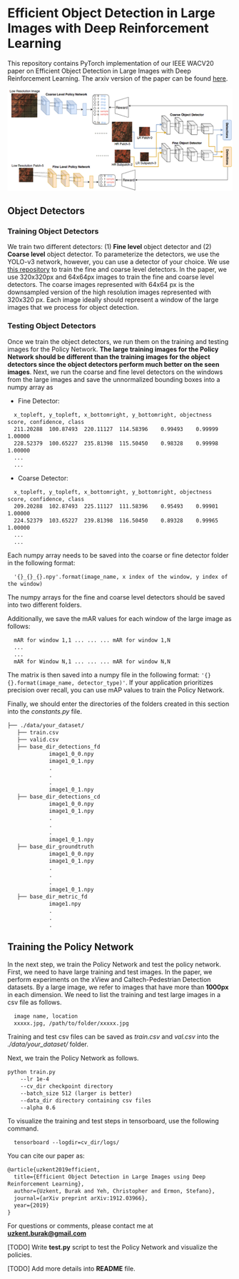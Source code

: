 # Efficient Object Detection in Large Images with Deep Reinforcement Learning

This repository contains PyTorch implementation of our IEEE WACV20 paper on Efficient Object Detection in Large
Images with Deep Reinforcement Learning. The arxiv version of the paper can be found [here](https://arxiv.org/abs/1912.03966).

<img src="./figures/framework.png" alt="WAMI_Positives" style="width: 200p;"/>

## Object Detectors
### Training Object Detectors
We train two different detectors: (1) **Fine level** object detector and (2) **Coarse level** object detector. To parameterize
the detectors, we use the YOLO-v3 network, however, you can use a detector of your choice. We use [this repository](https://github.com/eriklindernoren/PyTorch-YOLOv3) to train the
fine and coarse level detectors. In the paper, we use 320x320px and 64x64px images to train the fine and coarse level detectors. The coarse images represented with 64x64 px is the downsampled version of the high resolution images represented with 320x320 px. Each image ideally should represent a window of the large images that we process for object detection.

### Testing Object Detectors
Once we train the object detectors, we run them on the training and testing images for the Policy Network. **The large training images for the Policy Network should be different than the training images for the object detectors since the object detectors perform much better on the seen images**. Next, we run the coarse and fine level detectors on the windows from the large images and save the unnormalized bounding boxes into a numpy array as

  - Fine Detector:
  ```
    x_topleft, y_topleft, x_bottomright, y_bottomright, objectness score, confidence, class
    211.20288  100.87493  220.11127  114.58396    0.99493    0.99999    1.00000
    228.52379  100.65227  235.81398  115.50450    0.98328    0.99998    1.00000
    ...
    ...
  ```
  - Coarse Detector:
  ```
    x_topleft, y_topleft, x_bottomright, y_bottomright, objectness score, confidence, class
    209.20288  102.87493  225.11127  111.58396    0.95493    0.99901    1.00000
    224.52379  103.65227  239.81398  116.50450    0.89328    0.99965    1.00000
    ...
    ...
  ```
Each numpy array needs to be saved into the coarse or fine detector folder in the following format:
```
  '{}_{}_{}.npy'.format(image_name, x index of the window, y index of the window)
```
The numpy arrays for the fine and coarse level detectors should be saved into two different folders.

Additionally, we save the mAR values for each window of the large image as follows:
```
  mAR for window 1,1 ... ... ... mAR for window 1,N
  ...
  ...
  mAR for Window N,1 ... ... ... mAR for window N,N
```
The matrix is then saved into a numpy file in the following format: ``'{}{}.format(image_name, detector_type)'``. If your application prioritizes precision over recall, you can use mAP values to train the Policy Network.

Finally, we should enter the directories of the folders created in this section into the *constants.py* file.

```
├── ./data/your_dataset/
   ├── train.csv
   ├── valid.csv
   ├── base_dir_detections_fd
             image1_0_0.npy
             image1_0_1.npy
             .
             .
             .
             image1_0_1.npy
   ├── base_dir_detections_cd
             image1_0_0.npy
             image1_0_1.npy
             .
             .
             .
             image1_0_1.npy
   ├── base_dir_groundtruth
             image1_0_0.npy
             image1_0_1.npy
             .
             .
             .
             image1_0_1.npy
   ├── base_dir_metric_fd
             image1.npy
             .
             .
             .
```

## Training the Policy Network
In the next step, we train the Policy Network and test the policy network. First, we need to have large training and test images. In the paper, we perform experiments on the xView and Caltech-Pedestrian Detection datasets. By a large image, we refer to images that have more than **1000px** in each dimension. We need to list the training and test large images in a csv file as follows.
```
  image name, location
  xxxxx.jpg, /path/to/folder/xxxxx.jpg
```
Training and test csv files can be saved as *train.csv* and *val.csv* into the *./data/your_dataset/* folder.

Next, we train the Policy Network as follows.
```
python train.py
    --lr 1e-4
    --cv_dir checkpoint directory
    --batch_size 512 (larger is better)
    --data_dir directory containing csv files
    --alpha 0.6
```

To visualize the training and test steps in tensorboard, use the following command.
```
  tensorboard --logdir=cv_dir/logs/
```

You can cite our paper as:
```
@article{uzkent2019efficient,
  title={Efficient Object Detection in Large Images using Deep Reinforcement Learning},
  author={Uzkent, Burak and Yeh, Christopher and Ermon, Stefano},
  journal={arXiv preprint arXiv:1912.03966},
  year={2019}
}
```
For questions or comments, please contact me at **uzkent.burak@gmail.com**

[TODO] Write **test.py** script to test the Policy Network and visualize the policies.

[TODO] Add more details into **README** file.
